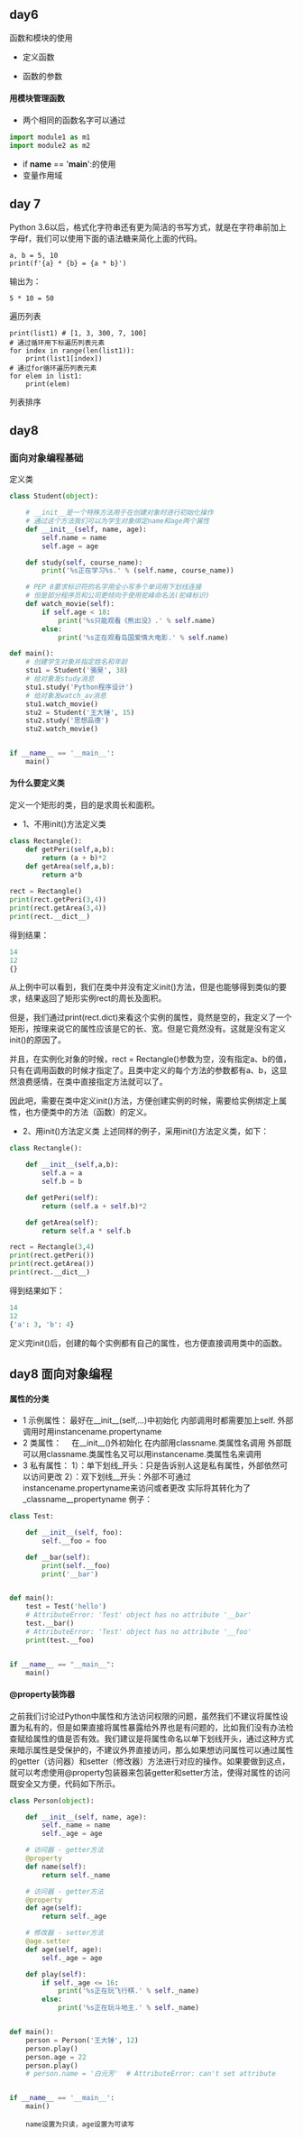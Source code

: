 day6 
---------------
函数和模块的使用    
* 定义函数   
+  函数的参数   
	
#### 用模块管理函数    
* 两个相同的函数名字可以通过

```Python
import module1 as m1   
import module2 as m2   
```  
* if __name__ == '__main__':的使用   
* 变量作用域

day 7
---------
Python 3.6以后，格式化字符串还有更为简洁的书写方式，就是在字符串前加上字母f，我们可以使用下面的语法糖来简化上面的代码。   
```
a, b = 5, 10
print(f'{a} * {b} = {a * b}')
```
输出为：   
```
5 * 10 = 50
```

遍历列表
```
print(list1) # [1, 3, 300, 7, 100]
# 通过循环用下标遍历列表元素
for index in range(len(list1)):
    print(list1[index])
# 通过for循环遍历列表元素
for elem in list1:
    print(elem)
```
列表排序

day8
------
### 面向对象编程基础
定义类
```Python
class Student(object):

    # __init__是一个特殊方法用于在创建对象时进行初始化操作
    # 通过这个方法我们可以为学生对象绑定name和age两个属性
    def __init__(self, name, age):
        self.name = name
        self.age = age

    def study(self, course_name):
        print('%s正在学习%s.' % (self.name, course_name))

    # PEP 8要求标识符的名字用全小写多个单词用下划线连接
    # 但是部分程序员和公司更倾向于使用驼峰命名法(驼峰标识)
    def watch_movie(self):
        if self.age < 18:
            print('%s只能观看《熊出没》.' % self.name)
        else:
            print('%s正在观看岛国爱情大电影.' % self.name)

def main():
    # 创建学生对象并指定姓名和年龄
    stu1 = Student('骆昊', 38)
    # 给对象发study消息
    stu1.study('Python程序设计')
    # 给对象发watch_av消息
    stu1.watch_movie()
    stu2 = Student('王大锤', 15)
    stu2.study('思想品德')
    stu2.watch_movie()


if __name__ == '__main__':
    main()
```

#### 为什么要定义类
定义一个矩形的类，目的是求周长和面积。
* 1、不用init()方法定义类
```Python
class Rectangle():
    def getPeri(self,a,b):
        return (a + b)*2
    def getArea(self,a,b):
        return a*b
	
rect = Rectangle()
print(rect.getPeri(3,4))
print(rect.getArea(3,4))
print(rect.__dict__)
```
得到结果：
```Python
14
12
{}
```  
从上例中可以看到，我们在类中并没有定义init()方法，但是也能够得到类似的要求，结果返回了矩形实例rect的周长及面积。     

但是，我们通过print(rect.dict)来看这个实例的属性，竟然是空的，我定义了一个矩形，按理来说它的属性应该是它的长、宽。但是它竟然没有。这就是没有定义init()的原因了。   

并且，在实例化对象的时候，rect = Rectangle()参数为空，没有指定a、b的值，只有在调用函数的时候才指定了。且类中定义的每个方法的参数都有a、b，这显然浪费感情，在类中直接指定方法就可以了。   

因此吧，需要在类中定义init()方法，方便创建实例的时候，需要给实例绑定上属性，也方便类中的方法（函数）的定义。

* 2、用init()方法定义类
上述同样的例子，采用init()方法定义类，如下：
```Python
class Rectangle():

    def __init__(self,a,b):
        self.a = a
        self.b = b

    def getPeri(self):
        return (self.a + self.b)*2

    def getArea(self):
        return self.a * self.b

rect = Rectangle(3,4)
print(rect.getPeri())
print(rect.getArea())
print(rect.__dict__)
```
得到结果如下：
```Python
14
12
{'a': 3, 'b': 4}
```
定义完init()后，创建的每个实例都有自己的属性，也方便直接调用类中的函数。

day8 面向对象编程
------

#### 属性的分类  

* 1 示例属性：
    最好在__init__(self,...)中初始化
    内部调用时都需要加上self.
    外部调用时用instancename.propertyname
* 2 类属性：
  　在__init__()外初始化
    在内部用classname.类属性名调用
    外部既可以用classname.类属性名又可以用instancename.类属性名来调用
* 3 私有属性：
	1）：单下划线_开头：只是告诉别人这是私有属性，外部依然可以访问更改
	2）：双下划线__开头：外部不可通过instancename.propertyname来访问或者更改
		实际将其转化为了_classname__propertyname
例子：
```Python
class Test:

    def __init__(self, foo):
        self.__foo = foo

    def __bar(self):
        print(self.__foo)
        print('__bar')


def main():
    test = Test('hello')
    # AttributeError: 'Test' object has no attribute '__bar'
    test.__bar()
    # AttributeError: 'Test' object has no attribute '__foo'
    print(test.__foo)


if __name__ == "__main__":
    main()
```
#### @property装饰器
之前我们讨论过Python中属性和方法访问权限的问题，虽然我们不建议将属性设置为私有的，但是如果直接将属性暴露给外界也是有问题的，比如我们没有办法检查赋给属性的值是否有效。我们建议是将属性命名以单下划线开头，通过这种方式来暗示属性是受保护的，不建议外界直接访问，那么如果想访问属性可以通过属性的getter（访问器）和setter（修改器）方法进行对应的操作。如果要做到这点，就可以考虑使用@property包装器来包装getter和setter方法，使得对属性的访问既安全又方便，代码如下所示。
```Python
class Person(object):

    def __init__(self, name, age):
        self._name = name
        self._age = age

    # 访问器 - getter方法
    @property
    def name(self):
        return self._name

    # 访问器 - getter方法
    @property
    def age(self):
        return self._age

    # 修改器 - setter方法
    @age.setter
    def age(self, age):
        self._age = age

    def play(self):
        if self._age <= 16:
            print('%s正在玩飞行棋.' % self._name)
        else:
            print('%s正在玩斗地主.' % self._name)


def main():
    person = Person('王大锤', 12)
    person.play()
    person.age = 22
    person.play()
    # person.name = '白元芳'  # AttributeError: can't set attribute


if __name__ == '__main__':
    main()
```
		name设置为只读，age设置为可读写
